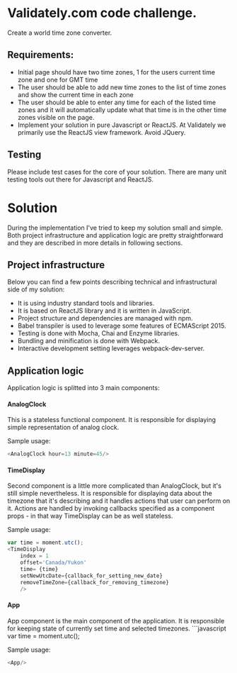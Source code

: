 # Validately.com code challenge.
Create a world time zone converter.

## Requirements:
- Initial page should have two time zones, 1 for the users current time zone and one for GMT time
- The user should be able to add new time zones to the list of time zones and show the current time in each zone
- The user should be able to enter any time for each of the listed time zones and it will automatically update what that time is in the other time zones visible on the page.
- Implement your solution in pure Javascript or ReactJS. At Validately we primarily use the ReactJS view framework. Avoid JQuery.

## Testing
Please include test cases for the core of your solution. There are many unit testing tools out there for Javascript and ReactJS.

# Solution
During the implementation I've tried to keep my solution small and simple. Both project infrastructure and application logic are pretty straightforward and they are described in more details in following sections. 

## Project infrastructure
Below you can find a few points describing technical and infrastructural side of my solution: 
- It is using industry standard tools and libraries.
- It is based on ReactJS library and it is written in JavaScript. 
- Project structure and dependencies are managed with npm.
- Babel transpiler is used to leverage some features of ECMAScript 2015. 
- Testing is done with Mocha, Chai and Enzyme libraries.
- Bundling and minification is done with Webpack.
- Interactive development setting leverages webpack-dev-server.

## Application logic
Application logic is splitted into 3 main components:
#### AnalogClock
This is a stateless functional component. It is responsible for displaying simple representation of analog clock.

Sample usage:
```javascript
<AnalogClock hour=13 minute=45/>
```
#### TimeDisplay
Second component is a little more complicated than AnalogClock, but it's still simple nevertheless. It is responsible for displaying data about the timezone that it's describing and it handles actions that user can perform on it. Actions are handled by invoking callbacks specified as a component props - in that way TimeDisplay can be as well stateless.

Sample usage:
```javascript
var time = moment.utc();
<TimeDisplay
    index = 1
    offset='Canada/Yukon'
    time= {time}
    setNewUtcDate={callback_for_setting_new_date}
    removeTimeZone={callback_for_removing_timezone}
    />
``` 
#### App
App component is the main component of the application. It is responsible for keeping state of currently set time and selected timezones. ```javascript
var time = moment.utc();

Sample usage:
```javascript
<App/>
```  